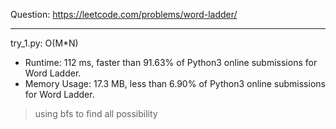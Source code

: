 Question: https://leetcode.com/problems/word-ladder/

---

try_1.py: O(M*N)
* Runtime: 112 ms, faster than 91.63% of Python3 online submissions for Word Ladder.
* Memory Usage: 17.3 MB, less than 6.90% of Python3 online submissions for Word Ladder.

> using bfs to find all possibility
